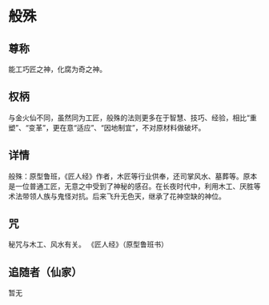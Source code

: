 # 般殊
## 尊称

能工巧匠之神，化腐为奇之神。
## 权柄

与金火仙不同，虽然同为工匠，般殊的法则更多在于智慧、技巧、经验，相比“重塑”、“变革”，更在意“适应”、“因地制宜”，不对原材料做破坏。

## 详情

般殊：原型鲁班，《匠人经》作者，木匠等行业供奉，还司掌风水、墓葬等。原本是一位普通工匠，无意之中受到了神秘的感召。在长夜时代中，利用木工、厌胜等术法带领人族与鬼怪对抗。后来飞升无色天，继承了花神空缺的神位。

## 咒

秘咒与木工、风水有关。
《匠人经》（原型鲁班书）

## 追随者（仙家）

暂无